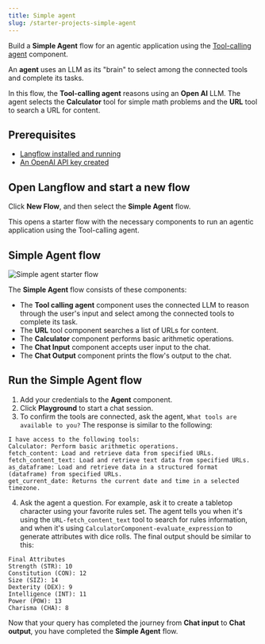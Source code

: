 ```yaml
---
title: Simple agent
slug: /starter-projects-simple-agent
---
```


Build a **Simple Agent** flow for an agentic application using the [Tool-calling agent](/agent-tool-calling-agent-component) component.

An **agent** uses an LLM as its "brain" to select among the connected tools and complete its tasks.

In this flow, the **Tool-calling agent** reasons using an **Open AI** LLM.
The agent selects the **Calculator** tool for simple math problems and the **URL** tool to search a URL for content.

## Prerequisites

- [Langflow installed and running](/get-started-installation)
- [An OpenAI API key created](https://platform.openai.com/)

## Open Langflow and start a new flow

Click **New Flow**, and then select the **Simple Agent** flow.

This opens a starter flow with the necessary components to run an agentic application using the Tool-calling agent.

## Simple Agent flow

![Simple agent starter flow](/img/starter-flow-simple-agent.png)

The **Simple Agent** flow consists of these components:

* The **Tool calling agent** component uses the connected LLM to reason through the user's input and select among the connected tools to complete its task.
* The **URL** tool component searches a list of URLs for content.
* The **Calculator** component performs basic arithmetic operations.
* The **Chat Input** component accepts user input to the chat.
* The **Chat Output** component prints the flow's output to the chat.

## Run the Simple Agent flow

1. Add your credentials to the **Agent** component.
2. Click **Playground** to start a chat session.
3. To confirm the tools are connected, ask the agent, `What tools are available to you?`
The response is similar to the following:
```text
I have access to the following tools:
Calculator: Perform basic arithmetic operations.
fetch_content: Load and retrieve data from specified URLs.
fetch_content_text: Load and retrieve text data from specified URLs.
as_dataframe: Load and retrieve data in a structured format (dataframe) from specified URLs.
get_current_date: Returns the current date and time in a selected timezone.
```
4. Ask the agent a question. For example, ask it to create a tabletop character using your favorite rules set.
The agent tells you when it's using the `URL-fetch_content_text` tool to search for rules information, and when it's using `CalculatorComponent-evaluate_expression` to generate attributes with dice rolls.
The final output should be similar to this:

```text
Final Attributes
Strength (STR): 10
Constitution (CON): 12
Size (SIZ): 14
Dexterity (DEX): 9
Intelligence (INT): 11
Power (POW): 13
Charisma (CHA): 8
```

Now that your query has completed the journey from **Chat input** to **Chat output**, you have completed the **Simple Agent** flow.

